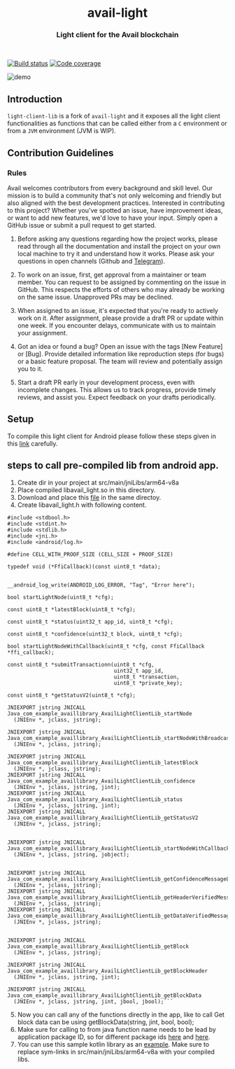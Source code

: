 <div align="Center">
<h1>avail-light</h1>
<h3> Light client for the Avail blockchain</h3>
</div>

<br>

[![Build status](https://github.com/availproject/avail-light/actions/workflows/default.yml/badge.svg)](https://github.com/availproject/avail-light/actions/workflows/default.yml) [![Code coverage](https://codecov.io/gh/availproject/avail-light/branch/main/graph/badge.svg?token=7O2EA7QMC2)](https://codecov.io/gh/availproject/avail-light)

![demo](./img/lc.png)

## Introduction

`light-client-lib` is a fork of `avail-light` and it exposes all the light client functionalities as functions that can be called either from a `C` environment or from a `JVM` environment (JVM is WIP).


## Contribution Guidelines

### Rules

Avail welcomes contributors from every background and skill level. Our mission is to build a community that's not only welcoming and friendly but also aligned with the best development practices. Interested in contributing to this project? Whether you've spotted an issue, have improvement ideas, or want to add new features, we'd love to have your input. Simply open a GitHub issue or submit a pull request to get started.

1. Before asking any questions regarding how the project works, please read through all the documentation and install the project on your own local machine to try it and understand how it works. Please ask your questions in open channels (Github and [Telegram](https://t.me/avail_uncharted/5)).

2. To work on an issue, first, get approval from a maintainer or team member. You can request to be assigned by commenting on the issue in GitHub. This respects the efforts of others who may already be working on the same issue. Unapproved PRs may be declined.

3. When assigned to an issue, it's expected that you're ready to actively work on it. After assignment, please provide a draft PR or update within one week. If you encounter delays, communicate with us to maintain your assignment.

4. Got an idea or found a bug? Open an issue with the tags [New Feature] or [Bug]. Provide detailed information like reproduction steps (for bugs) or a basic feature proposal. The team will review and potentially assign you to it.

5. Start a draft PR early in your development process, even with incomplete changes. This allows us to track progress, provide timely reviews, and assist you. Expect feedback on your drafts periodically.



## Setup

To compile this light client for Android please follow these steps given in this [link](https://avail-project.notion.site/avail-project/Compiling-Light-client-for-Android-c5db97cf21554c0bb7536d23c35174f8) carefully.

## steps to call pre-compiled lib from android app.

1. Create dir in your project at src/main/jniLibs/arm64-v8a
2. Place compiled libavail_light.so in this directory.
3. Download and place this [file](https://github.com/availproject/avail-lc-android-lib/blob/main/src/main/jniLibs/arm64-v8a/libc%2B%2B_shared.so) in the same directoy.
4. Create libavail_light.h with following content.

````#include <stdarg.h>
#include <stdbool.h>
#include <stdint.h>
#include <stdlib.h>
#include <jni.h>
#include <android/log.h>

#define CELL_WITH_PROOF_SIZE (CELL_SIZE + PROOF_SIZE)

typedef void (*FfiCallback)(const uint8_t *data);


__android_log_write(ANDROID_LOG_ERROR, "Tag", "Error here");

bool startLightNode(uint8_t *cfg);

const uint8_t *latestBlock(uint8_t *cfg);

const uint8_t *status(uint32_t app_id, uint8_t *cfg);

const uint8_t *confidence(uint32_t block, uint8_t *cfg);

bool startLightNodeWithCallback(uint8_t *cfg, const FfiCallback *ffi_callback);

const uint8_t *submitTransactionn(uint8_t *cfg,
                                  uint32_t app_id,
                                  uint8_t *transaction,
                                  uint8_t *private_key);

const uint8_t *getStatusV2(uint8_t *cfg);

JNIEXPORT jstring JNICALL Java_com_example_availlibrary_AvailLightClientLib_startNode
  (JNIEnv *, jclass, jstring);

JNIEXPORT jstring JNICALL Java_com_example_availlibrary_AvailLightClientLib_startNodeWithBroadcastsToDb
  (JNIEnv *, jclass, jstring);

JNIEXPORT jstring JNICALL Java_com_example_availlibrary_AvailLightClientLib_latestBlock
  (JNIEnv *, jclass, jstring);
JNIEXPORT jstring JNICALL Java_com_example_availlibrary_AvailLightClientLib_confidence
  (JNIEnv *, jclass, jstring, jint);
JNIEXPORT jstring JNICALL Java_com_example_availlibrary_AvailLightClientLib_status
  (JNIEnv *, jclass, jstring, jint);
JNIEXPORT jstring JNICALL Java_com_example_availlibrary_AvailLightClientLib_getStatusV2
  (JNIEnv *, jclass, jstring);


JNIEXPORT jstring JNICALL Java_com_example_availlibrary_AvailLightClientLib_startNodeWithCallback
  (JNIEnv *, jclass, jstring, jobject);


JNIEXPORT jstring JNICALL Java_com_example_availlibrary_AvailLightClientLib_getConfidenceMessageList
  (JNIEnv *, jclass, jstring);
JNIEXPORT jstring JNICALL Java_com_example_availlibrary_AvailLightClientLib_getHeaderVerifiedMessageList
  (JNIEnv *, jclass, jstring);
JNIEXPORT jstring JNICALL Java_com_example_availlibrary_AvailLightClientLib_getDataVerifiedMessageList
  (JNIEnv *, jclass, jstring);


JNIEXPORT jstring JNICALL Java_com_example_availlibrary_AvailLightClientLib_getBlock
  (JNIEnv *, jclass, jstring);

JNIEXPORT jstring JNICALL Java_com_example_availlibrary_AvailLightClientLib_getBlockHeader
  (JNIEnv *, jclass, jstring, jint);

JNIEXPORT jstring JNICALL Java_com_example_availlibrary_AvailLightClientLib_getBlockData
  (JNIEnv *, jclass, jstring, jint, jbool, jbool);```
````

5. Now you can call any of the functions directly in the app, like to call Get block data can be using getBlockData(string, jint, bool, bool);
6. Make sure for calling to from java function name needs to be lead by application package ID, so for different package ids [here](https://github.com/availproject/light-client-lib/blob/feat/android/api-v2/src/api/v1/ffi_api/jni_ffi.rs) and [here](https://github.com/availproject/light-client-lib/blob/feat/android/api-v2/src/api/v2/ffi_api/jni_ffi.rs).
7. You can use this sample kotlin library as an [example](https://github.com/availproject/light-client-lib/tree/feat/android/api-v2). Make sure to replace sym-links in src/main/jniLibs/arm64-v8a with your compiled libs.
